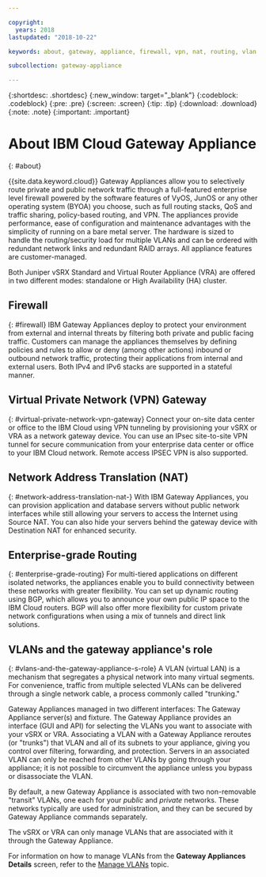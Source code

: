 ```yaml
---

copyright:
  years: 2018
lastupdated: "2018-10-22"

keywords: about, gateway, appliance, firewall, vpn, nat, routing, vlan

subcollection: gateway-appliance

---
```


{:shortdesc: .shortdesc}
{:new_window: target="_blank"}
{:codeblock: .codeblock}
{:pre: .pre}
{:screen: .screen}
{:tip: .tip}
{:download: .download}
{:note: .note}
{:important: .important}

# About IBM Cloud Gateway Appliance
{: #about}

{{site.data.keyword.cloud}} Gateway Appliances allow you to selectively route private and public network traffic through a full-featured enterprise level firewall powered by the software features of VyOS, JunOS or any other operating system (BYOA) you choose, such as full routing stacks, QoS and traffic sharing, policy-based routing, and VPN. The appliances provide performance, ease of configuration and maintenance advantages with the simplicity of running on a bare metal server. The hardware is sized to handle the routing/security load for multiple VLANs and can be ordered with redundant network links and redundant RAID arrays. All appliance features are customer-managed.

Both Juniper vSRX Standard and Virtual Router Appliance (VRA) are offered in two different modes: standalone or High Availability (HA) cluster.

## Firewall
{: #firewall}
IBM Gateway Appliances deploy to protect your environment from external and internal threats by filtering both private and public facing traffic. Customers can manage the appliances themselves by defining policies and rules to allow or deny (among other actions) inbound or outbound network traffic, protecting their applications from internal and external users. Both IPv4 and IPv6 stacks are supported in a stateful manner.

## Virtual Private Network (VPN) Gateway
{: #virtual-private-network-vpn-gateway}
Connect your on-site data center or office to the IBM Cloud using VPN tunneling by provisioning your vSRX or VRA as a network gateway device. You can use an IPsec site-to-site VPN tunnel for secure communication from your enterprise data center or office to your IBM Cloud network. Remote access IPSEC VPN is also supported.

## Network Address Translation (NAT)
{: #network-address-translation-nat-}
With IBM Gateway Appliances, you can provision application and database servers without public network interfaces while still allowing your servers to access the Internet using Source NAT. You can also hide your servers behind the gateway device with Destination NAT for enhanced security.

## Enterprise-grade Routing
{: #enterprise-grade-routing}
For multi-tiered applications on different isolated networks, the appliances enable you to build connectivity between these networks with greater flexibility. You can set up dynamic routing using BGP, which allows you to announce your own public IP space to the IBM Cloud routers. BGP will also offer more flexibility for custom private network configurations when using a mix of tunnels and direct link solutions.

## VLANs and the gateway appliance's role
{: #vlans-and-the-gateway-appliance-s-role}
A VLAN (virtual LAN) is a mechanism that segregates a physical network into many virtual segments. For convenience, traffic from multiple selected VLANs can be delivered through a single network cable, a process commonly called "trunking."

Gateway Appliances managed in two different interfaces: The Gateway Appliance server(s) and fixture. The Gateway Appliance provides an interface (GUI and API) for selecting the VLANs you want to associate with your vSRX or VRA. Associating a VLAN with a Gateway Appliance reroutes (or "trunks") that VLAN and all of its subnets to your appliance, giving you control over filtering, forwarding, and protection. Servers in an associated VLAN can only be reached from other VLANs by going through your appliance; it is not possible to circumvent the appliance unless you bypass or disassociate the VLAN.

By default, a new Gateway Appliance is associated with two non-removable "transit" VLANs, one each for your _public_ and _private_ networks. These networks typically are used for administration, and they can be secured by Gateway Appliance commands separately.

The vSRX or VRA can only manage VLANs that are associated with it through the Gateway Appliance.

For information on how to manage VLANs from the **Gateway Appliances Details** screen, refer to the [Manage VLANs](/docs/infrastructure/gateway-appliance?topic=gateway-appliance-managing-vlans-and-gateway-appliances) topic.
